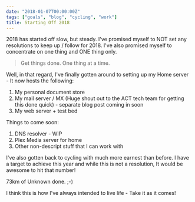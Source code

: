 ```yaml
---
date: "2018-01-07T00:00:00Z"
tags: ["goals", "blog", "cycling", "work"]
title: Starting Off 2018
---
```


2018 has started off slow, but steady. I've promised myself to NOT set any resolutions to keep up / follow for 2018. I've also promised myself to concentrate on one thing and ONE thing only.

> Get things done. One thing at a time.

Well, in that regard, I've finally gotten around to setting up my Home server - It now hosts the following:

1. My personal document store
2. My mail server / MX (Huge shout out to the ACT tech team for getting this done quick) - separate blog post coming in soon
3. My web server + test bed

Things to come soon:
1. DNS resolver - WIP
2. Plex Media server for home
3. Other non-descript stuff that I can work with

I've also gotten back to cycling with much more earnest than before. I have a target to achieve this year and while this is not a resolution, It would be awesome to hit that number!

73km of Unknown done. ;-)

I think this is how I've always intended to live life - Take it as it comes!
